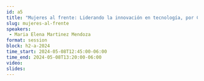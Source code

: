 ```yaml
---
id: a5
title: "Mujeres al frente: Liderando la innovación en tecnología, por Contpaqi"
slug: mujeres-al-frente
speakers:
 - Maria Elena Martinez Mendoza
format: session
block: h2-a-2024
time_start: 2024-05-08T12:45:00-06:00
time_end: 2024-05-08T13:20:00-06:00
video:
slides:
---
```

